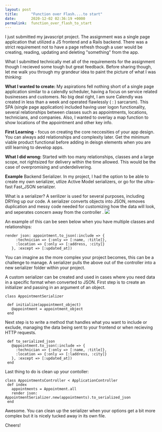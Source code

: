 ```yaml
---
layout: post
title:      "Function over Flash....to start"
date:       2020-12-02 02:36:19 +0000
permalink:  function_over_flash_to_start
---
```


 I just submitted my javascript project. The assignment was a single page application that utilized a JS frontend and a Rails backend. There was a strict requirement not to have a page refresh though a user would be creating, reading, updating and deleting "something" from the app. 
 
 What I submitted technically met all of the requirements for the assignment though I recieved some tough but great feedback. Before sharing though, let me walk you through my grandeur idea to paint the picture of what I was thinking:

**What I wanted to create:** My aspirations fell nothing short of a single page application similar to a calendly scheduler, having a focus on service related businesses and customers. No big deal right, I am sure Calendly was created in less than a week and operated flawlessly ( : ) sarcarsm). This SPA (single page application) included having user logon functionality, several relationships between classes such as appointments, locations, technicians, and companies. Also, I wanted to overlay a map function to show locations of the appointment and other key info. 

**First Learning** - focus on creating the core neccesities of your app design. You can always add relationships and complexity later. Get the minimum viable product functional before adding in deisgn elements when you are still learning to develop apps. 

**What I did wrong:** Started with too many relationships, classes and a large scope, not rightsized for delivery within the time allowed. This would be the case of overpromising and underdelivering. 

**Example** Backend Serializer. In my project, I had the option to be able to create my own serializer, utlize Active Model serializers, or go for the ultra-fast Fast_JSON serializer.

What is a serializer? A serilizer is used for several purposes, including DRYing up our code. A serializer converts objects into JSON, removes duplication and messy code needed for customizing how the data will look, and seperates concern away from the controller
.
![](https://api-platform.com/docs/core/serialization/)

An example of this can be seen below when you have multiple classes and relationships:

```
render json: appointment.to_json(:include => {
     :technician => {:only => [:name, :title]},
     :location => {:only => [:address, :city]}
   }, :except => [:updated_at])

```
You can imagine as the more complex your project becomes, this can be a challenge to manage. A serializer pulls the above out of the controller into a new serializer folder within your project.

A custom serializer can be created and used in cases where you need data in a specific format when converted to JSON. First step is to create an initializer and passing in an argument of an object.

```
class AppointmentSerializer
 
 def initialize(appointment_object)
   @appointment = appointment_object
 end

```

Next step is to write a method that handles what you want to include or exclude, managing the data being sent to your frontend or when recieving HTTP requests.

```
 def to_serialized_json
   @appointment.to_json(:include => {
     :technician => {:only => [:name, :title]},
     :location => {:only => [:laddress, :city]}
   }, :except => [:updated_at])
 end
```

Last thing to do is clean up your contoller:
```
class AppointmentsController < ApplicationController
 def index
   appointments = Appointment.all
   render json: AppointmentSerializer.new(appointments).to_serialized_json
 end
```
Awesome. You can clean up the serializer when your options get a bit more complex but it is nicely tucked away in its own file.

Cheers!









